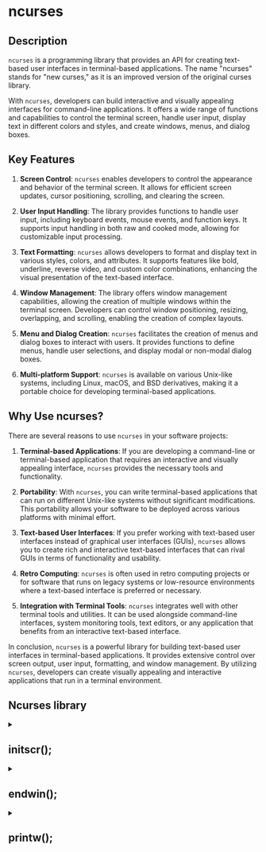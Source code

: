 # ncurses

## Description
`ncurses` is a programming library that provides an API for creating text-based user interfaces in terminal-based applications. The name "ncurses" stands for "new curses," as it is an improved version of the original curses library.

With `ncurses`, developers can build interactive and visually appealing interfaces for command-line applications. It offers a wide range of functions and capabilities to control the terminal screen, handle user input, display text in different colors and styles, and create windows, menus, and dialog boxes.

## Key Features

1. **Screen Control**: `ncurses` enables developers to control the appearance and behavior of the terminal screen. It allows for efficient screen updates, cursor positioning, scrolling, and clearing the screen.

2. **User Input Handling**: The library provides functions to handle user input, including keyboard events, mouse events, and function keys. It supports input handling in both raw and cooked mode, allowing for customizable input processing.

3. **Text Formatting**: `ncurses` allows developers to format and display text in various styles, colors, and attributes. It supports features like bold, underline, reverse video, and custom color combinations, enhancing the visual presentation of the text-based interface.

4. **Window Management**: The library offers window management capabilities, allowing the creation of multiple windows within the terminal screen. Developers can control window positioning, resizing, overlapping, and scrolling, enabling the creation of complex layouts.

5. **Menu and Dialog Creation**: `ncurses` facilitates the creation of menus and dialog boxes to interact with users. It provides functions to define menus, handle user selections, and display modal or non-modal dialog boxes.

6. **Multi-platform Support**: `ncurses` is available on various Unix-like systems, including Linux, macOS, and BSD derivatives, making it a portable choice for developing terminal-based applications.

## Why Use ncurses?

There are several reasons to use `ncurses` in your software projects:

1. **Terminal-based Applications**: If you are developing a command-line or terminal-based application that requires an interactive and visually appealing interface, `ncurses` provides the necessary tools and functionality.

2. **Portability**: With `ncurses`, you can write terminal-based applications that can run on different Unix-like systems without significant modifications. This portability allows your software to be deployed across various platforms with minimal effort.

3. **Text-based User Interfaces**: If you prefer working with text-based user interfaces instead of graphical user interfaces (GUIs), `ncurses` allows you to create rich and interactive text-based interfaces that can rival GUIs in terms of functionality and usability.

4. **Retro Computing**: `ncurses` is often used in retro computing projects or for software that runs on legacy systems or low-resource environments where a text-based interface is preferred or necessary.

5. **Integration with Terminal Tools**: `ncurses` integrates well with other terminal tools and utilities. It can be used alongside command-line interfaces, system monitoring tools, text editors, or any application that benefits from an interactive text-based interface.

In conclusion, `ncurses` is a powerful library for building text-based user interfaces in terminal-based applications. It provides extensive control over screen output, user input, formatting, and window management. By utilizing `ncurses`, developers can create visually appealing and interactive applications that run in a terminal environment.

## Ncurses library

<details>
    <summary>
        <h2>
            initscr();
        </h2>
    </summary>

The `initscr()` function is a fundamental command in the `ncurses` library. When developing text-based user interfaces with `ncurses`, this function is used to initialize the library and set up the terminal screen for interface creation.

By calling `initscr()` at the beginning of an `ncurses` program, the necessary data structures and configurations are initialized, allowing subsequent `ncurses` functions to interact with the terminal screen.

## Example

```c
#include <ncurses.h>

int main() {
    // Initialize ncurses
    initscr();

    // Further code and interface creation goes here...

    // End ncurses mode
    endwin();

    return 0;
}
```

In the example above, we have a basic `ncurses` program structure. The `initscr()` function is called to initialize the library and prepare the terminal for interface creation. Following the `initscr()` call, additional code can be written to create the desired interface using various `ncurses` functions.

After the interface creation and program logic, the `endwin()` function is called to clean up and restore the terminal to its original state before exiting the program.

Note that this example only shows the basic structure and usage of `initscr()`. In a real application, you would typically include error handling and implement various interface elements using `ncurses` functions to create a more interactive and visually appealing user interface.

The `initscr()` function sets the foundation for creating text-based user interfaces with `ncurses`. Its initialization of the library and terminal screen setup enables the use of other `ncurses` functions to control screen output, handle user input, and create dynamic interfaces within the terminal environment.
</details>
<details>
    <summary>
        <h2>
            endwin();
        </h2>
    </summary>

This example showcases the usage of the `endwin()` function in an `ncurses` program. The `endwin()` function is responsible for cleaning up and restoring the terminal to its original state when working with the `ncurses` library.

## Example

```c
#include <ncurses.h>

int main() {
    // Initialize ncurses
    initscr();

    // Display a message on the screen
    printw("Hello, ncurses!");

    // Refresh the screen to display the message
    refresh();

    // Wait for user input
    getch();

    // Clean up and restore terminal state
    endwin();

    return 0;
}
```

In this example, we start by calling `initscr()` to initialize the `ncurses` library and prepare the terminal for interface creation.

Using the `printw()` function, we display the message "Hello, ncurses!" on the screen.

The `refresh()` function is then called to update the terminal screen and make the message visible.

After waiting for user input using `getch()`, we use `endwin()` to clean up and restore the terminal to its original state before exiting the program. This ensures that the terminal returns to its normal behavior after running the `ncurses` program.

The `endwin()` function is essential for proper termination of an `ncurses` program, as it ensures that any modifications made to the terminal are reverted, and the terminal can function as usual once the program is finished.
</details>
<details>
    <summary>
        <h2>
            printw();
        </h2>
    </summary>

The `printw()` function in the `ncurses` library is used to display formatted text on the terminal screen. It allows you to print text at the current cursor position or at a specified location within a window.

The function works similarly to `printf()` from the standard C library, but instead of printing to the standard output, it prints to the `ncurses` window or pad.

## Syntax

The syntax for the `printw()` function is as follows:

```c
int printw(const char *format, ...);
```

The `format` parameter is a string that may contain format specifiers, similar to the `printf()` function. The additional arguments are the values to be inserted into the format string based on the format specifiers.

## Example

```c
#include <ncurses.h>

int main() {
    // Initialize ncurses
    initscr();

    // Print a formatted message
    printw("Hello, %s!", "ncurses");

    // Refresh the screen to display the message
    refresh();

    // Wait for user input
    getch();

    // Clean up and restore terminal state
    endwin();

    return 0;
}
```

In this example, after initializing `ncurses` with `initscr()`, we use the `printw()` function to display the message "Hello, ncurses!" on the terminal screen.

The format specifier `%s` is used in the format string to indicate where the string `"ncurses"` should be inserted. In this case, the resulting message will be "Hello, ncurses!".

After printing the message, we call `refresh()` to update the screen and make the message visible.

Finally, we use `getch()` to wait for user input and `endwin()` to clean up and restore the terminal before exiting the program.

Note that you can use various format specifiers in the `printw()` function, just like in `printf()`, to display different types of data such as integers, floats, and characters.

The `printw()` function is a convenient way to display formatted text within an `ncurses` program, enabling you to create dynamic and informative text-based interfaces.

</details>